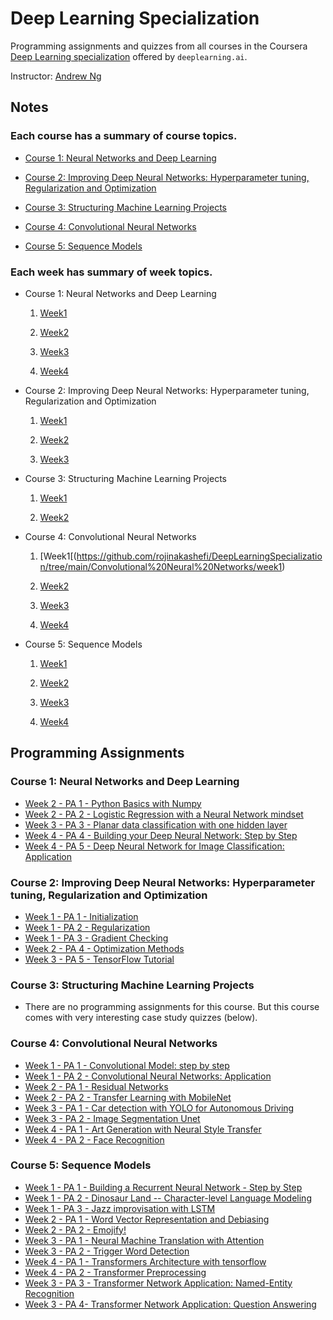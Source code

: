 # Deep Learning Specialization

Programming assignments and quizzes from all courses in the Coursera [Deep Learning specialization](https://www.coursera.org/specializations/deep-learning) offered by `deeplearning.ai`.

Instructor: [Andrew Ng](http://www.andrewng.org/)

## Notes

### Each course has a summary of course topics.

- [Course 1: Neural Networks and Deep Learning](https://github.com/rojinakashefi/DeepLearningSpecialization/tree/main/Neural%20network%20and%20deep%20learning) 

- [Course 2: Improving Deep Neural Networks: Hyperparameter tuning, Regularization and Optimization](https://github.com/rojinakashefi/DeepLearningSpecialization/tree/main/Improving%20Deep%20Neural%20Networks%20Hyperparameter%20tuning%2C%20Regularization%20and%20Optimization)

- [Course 3: Structuring Machine Learning Projects](https://github.com/rojinakashefi/DeepLearningSpecialization/tree/main/Structuring%20Machine%20Learning%20Projects)

- [Course 4: Convolutional Neural Networks](https://github.com/rojinakashefi/DeepLearningSpecialization/tree/main/Convolutional%20Neural%20Networks)

- [Course 5: Sequence Models](https://github.com/rojinakashefi/DeepLearningSpecialization/tree/main/Sequence%20Models)

### Each week has summary of week topics.

- Course 1: Neural Networks and Deep Learning
  
  1. [Week1](https://github.com/rojinakashefi/DeepLearningSpecialization/tree/main/Neural%20network%20and%20deep%20learning/week1)
  
  2. [Week2](https://github.com/rojinakashefi/DeepLearningSpecialization/tree/main/Neural%20network%20and%20deep%20learning/week2)
  
  3. [Week3](https://github.com/rojinakashefi/DeepLearningSpecialization/tree/main/Neural%20network%20and%20deep%20learning/week3)
  
  4. [Week4](https://github.com/rojinakashefi/DeepLearningSpecialization/tree/main/Neural%20network%20and%20deep%20learning)

- Course 2: Improving Deep Neural Networks: Hyperparameter tuning, Regularization and Optimization
  
  1. [Week1](https://github.com/rojinakashefi/DeepLearningSpecialization/tree/main/Improving%20Deep%20Neural%20Networks%20Hyperparameter%20tuning%2C%20Regularization%20and%20Optimization/week1)
  
  2. [Week2](https://github.com/rojinakashefi/DeepLearningSpecialization/tree/main/Improving%20Deep%20Neural%20Networks%20Hyperparameter%20tuning%2C%20Regularization%20and%20Optimization/week2)
  
  3. [Week3](https://github.com/rojinakashefi/DeepLearningSpecialization/tree/main/Improving%20Deep%20Neural%20Networks%20Hyperparameter%20tuning%2C%20Regularization%20and%20Optimization/week3)

- Course 3: Structuring Machine Learning Projects
  
  1. [Week1](https://github.com/rojinakashefi/DeepLearningSpecialization/tree/main/Structuring%20Machine%20Learning%20Projects/week1)
  
  2. [Week2](https://github.com/rojinakashefi/DeepLearningSpecialization/tree/main/Structuring%20Machine%20Learning%20Projects/week2)

- Course 4: Convolutional Neural Networks
  
  1. [Week1[(https://github.com/rojinakashefi/DeepLearningSpecialization/tree/main/Convolutional%20Neural%20Networks/week1)
  
  2. [Week2](https://github.com/rojinakashefi/DeepLearningSpecialization/tree/main/Convolutional%20Neural%20Networks/week2)
  
  3. [Week3](https://github.com/rojinakashefi/DeepLearningSpecialization/tree/main/Convolutional%20Neural%20Networks/week3)
  
  4. [Week4](https://github.com/rojinakashefi/DeepLearningSpecialization/tree/main/Convolutional%20Neural%20Networks/week4)

- Course 5: Sequence Models
  
  1. [Week1](https://github.com/rojinakashefi/DeepLearningSpecialization/tree/main/Sequence%20Models/week1)
  
  2. [Week2](https://github.com/rojinakashefi/DeepLearningSpecialization/tree/main/Sequence%20Models/week2)
  
  3. [Week3](https://github.com/rojinakashefi/DeepLearningSpecialization/tree/main/Sequence%20Models/week3)
  
  4. [Week4](https://github.com/rojinakashefi/DeepLearningSpecialization/tree/main/Sequence%20Models/week4)

## Programming Assignments

### Course 1: Neural Networks and Deep Learning

- [Week 2 - PA 1 - Python Basics with Numpy](https://github.com/rojinakashefi/DeepLearningSpecialization/blob/main/Neural%20network%20and%20deep%20learning/week2/code/Python_Basics_with_Numpy.ipynb)
- [Week 2 - PA 2 - Logistic Regression with a Neural Network mindset](https://github.com/rojinakashefi/DeepLearningSpecialization/blob/main/Neural%20network%20and%20deep%20learning/week2/code/Logistic_Regression_with_a_Neural_Network_mindset.ipynb)
- [Week 3 - PA 3 - Planar data classification with one hidden layer](https://github.com/rojinakashefi/DeepLearningSpecialization/blob/main/Neural%20network%20and%20deep%20learning/week3/code/Planar_data_classification_with_one_hidden_layer.ipynb)
- [Week 4 - PA 4 - Building your Deep Neural Network: Step by Step](https://github.com/rojinakashefi/DeepLearningSpecialization/blob/main/Neural%20network%20and%20deep%20learning/week4/code/Building_your_Deep_Neural_Network_Step_by_Step.ipynb)
- [Week 4 - PA 5 - Deep Neural Network for Image Classification: Application](https://github.com/rojinakashefi/DeepLearningSpecialization/blob/main/Neural%20network%20and%20deep%20learning/week4/code/Deep%20Neural%20Network%20-%20Application.ipynb)

### Course 2: Improving Deep Neural Networks: Hyperparameter tuning, Regularization and Optimization

- [Week 1 - PA 1 - Initialization](https://github.com/rojinakashefi/DeepLearningSpecialization/blob/main/Improving%20Deep%20Neural%20Networks%20Hyperparameter%20tuning%2C%20Regularization%20and%20Optimization/week1/Initialization.ipynb)
- [Week 1 - PA 2 - Regularization](https://github.com/rojinakashefi/DeepLearningSpecialization/blob/main/Improving%20Deep%20Neural%20Networks%20Hyperparameter%20tuning%2C%20Regularization%20and%20Optimization/week1/Regularization.ipynb)
- [Week 1 - PA 3 - Gradient Checking](https://github.com/rojinakashefi/DeepLearningSpecialization/blob/main/Improving%20Deep%20Neural%20Networks%20Hyperparameter%20tuning%2C%20Regularization%20and%20Optimization/week1/Gradient_Checking.ipynb)
- [Week 2 - PA 4 - Optimization Methods](https://github.com/rojinakashefi/DeepLearningSpecialization/blob/main/Improving%20Deep%20Neural%20Networks%20Hyperparameter%20tuning%2C%20Regularization%20and%20Optimization/week2/Optimization_methods.ipynb)
- [Week 3 - PA 5 - TensorFlow Tutorial](https://github.com/rojinakashefi/DeepLearningSpecialization/blob/main/Improving%20Deep%20Neural%20Networks%20Hyperparameter%20tuning%2C%20Regularization%20and%20Optimization/week3/Tensorflow_introduction.ipynb)

### Course 3: Structuring Machine Learning Projects

- There are no programming assignments for this course. But this course comes with very interesting case study quizzes (below).

### Course 4: Convolutional Neural Networks

- [Week 1 - PA 1 - Convolutional Model: step by step](https://github.com/rojinakashefi/DeepLearningSpecialization/blob/main/Convolutional%20Neural%20Networks/week1/Convolution_model_Step_by_Step_v1.ipynb)
- [Week 1 - PA 2 - Convolutional Neural Networks: Application](https://github.com/rojinakashefi/DeepLearningSpecialization/blob/main/Convolutional%20Neural%20Networks/week1/Convolution_model_Application.ipynb)
- [Week 2 - PA ‍1 - Residual Networks](https://github.com/rojinakashefi/DeepLearningSpecialization/blob/main/Convolutional%20Neural%20Networks/week2/Residual_Networks.ipynb)
- [Week 2 - PA 2 - Transfer Learning with MobileNet](https://github.com/rojinakashefi/DeepLearningSpecialization/blob/main/Convolutional%20Neural%20Networks/week2/Transfer_learning_with_MobileNet_v1.ipynb)
- [Week 3 - PA 1 - Car detection with YOLO for Autonomous Driving](https://github.com/rojinakashefi/DeepLearningSpecialization/blob/main/Convolutional%20Neural%20Networks/week3/Autonomous_driving_application_Car_detection.ipynb)
- [Week 3 - PA 2 - Image Segmentation Unet](https://github.com/rojinakashefi/DeepLearningSpecialization/blob/main/Convolutional%20Neural%20Networks/week3/Image_segmentation_Unet_v2.ipynb)
- [Week 4 - PA 1 - Art Generation with Neural Style Transfer](https://github.com/rojinakashefi/DeepLearningSpecialization/blob/main/Convolutional%20Neural%20Networks/week4/Art_Generation_with_Neural_Style_Transfer.ipynb)    
- [Week 4 - PA 2 - Face Recognition](https://github.com/rojinakashefi/DeepLearningSpecialization/blob/main/Convolutional%20Neural%20Networks/week4/Face_Recognition.ipynb)

### Course 5: Sequence Models

- [Week 1 - PA 1 - Building a Recurrent Neural Network - Step by Step](https://github.com/rojinakashefi/DeepLearningSpecialization/blob/main/Sequence%20Models/week1/Building_a_Recurrent_Neural_Network_Step_by_Step.ipynb)
- [Week 1 - PA 2 - Dinosaur Land -- Character-level Language Modeling](https://github.com/rojinakashefi/DeepLearningSpecialization/blob/main/Sequence%20Models/week1/Dinosaurus_Island_Character_level_language_model.ipynb)
- [Week 1 - PA 3 - Jazz improvisation with LSTM](https://github.com/rojinakashefi/DeepLearningSpecialization/blob/main/Sequence%20Models/week1/Improvise_a_Jazz_Solo_with_an_LSTM_Network_v4.ipynb)  
- [Week 2 - PA 1 - Word Vector Representation and Debiasing](https://github.com/rojinakashefi/DeepLearningSpecialization/blob/main/Sequence%20Models/week2/Operations_on_word_vectors_v2a.ipynb)  
- [Week 2 - PA 2 - Emojify!](https://github.com/rojinakashefi/DeepLearningSpecialization/blob/main/Sequence%20Models/week2/Emoji_v3a.ipynb)  
- [Week 3 - PA 1 - Neural Machine Translation with Attention](https://github.com/rojinakashefi/DeepLearningSpecialization/blob/main/Sequence%20Models/week3/Neural_machine_translation_with_attention_v4a.ipynb)
- [Week 3 - PA 2 - Trigger Word Detection](https://github.com/rojinakashefi/DeepLearningSpecialization/blob/main/Sequence%20Models/week3/Trigger_word_detection_v2a.ipynb)
- [Week 4 - PA 1 - Transformers Architecture with tensorflow](https://github.com/rojinakashefi/DeepLearningSpecialization/blob/main/Sequence%20Models/week4/C5_W4_A1_Transformer_Subclass_v1.ipynb)
- [Week 4 - PA 2 - Transformer Preprocessing](https://github.com/rojinakashefi/DeepLearningSpecialization/blob/main/Sequence%20Models/week4/Embedding_plus_Positional_encoding.ipynb)
- [Week 3 - PA 3 - Transformer Network Application: Named-Entity Recognition](https://github.com/rojinakashefi/DeepLearningSpecialization/blob/main/Sequence%20Models/week4/Transformer_application_Named_Entity_Recognition.ipynb)
- [Week 3 - PA 4- Transformer Network Application: Question Answering](https://github.com/rojinakashefi/DeepLearningSpecialization/blob/main/Sequence%20Models/week4/QA_dataset.ipynb)

